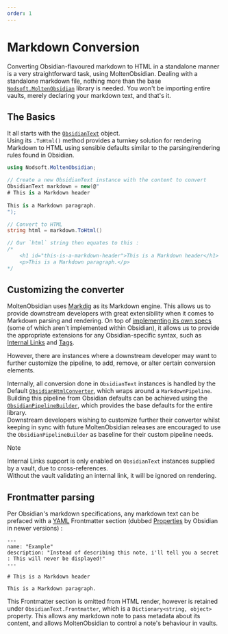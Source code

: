 ```yaml
---
order: 1
---
```



# Markdown Conversion

Converting Obsidian-flavoured markdown to HTML in a standalone manner is a very straightforward task, using MoltenObsidian. Dealing with a standalone markdown file, nothing more than the base [`Nodsoft.MoltenObsidian`](https://www.nuget.org/packages/Nodsoft.MoltenObsidian) library is needed. You won't be importing entire vaults, merely declaring your markdown text, and that's it.

## The Basics

It all starts with the [`ObsidianText`](https://github.com/Nodsoft/MoltenObsidian/blob/main/Nodsoft.MoltenObsidian/ObsidianText.cs) object.  
Using its `.ToHtml()` method provides a turnkey solution for rendering Markdown to HTML using sensible defaults similar to the parsing/rendering rules found in Obsidian. 
```csharp
using Nodsoft.MoltenObsidian;

// Create a new ObsidianText instance with the content to convert
ObsidianText markdown = new(@"
# This is a Markdown header  
  
This is a Markdown paragraph.
");

// Convert to HTML
string html = markdown.ToHtml()

// Our `html` string then equates to this :
/*
	<h1 id="this-is-a-markdown-header">This is a Markdown header</h1>  
	<p>This is a Markdown paragraph.</p>
*/
```

## Customizing the converter
MoltenObsidian uses [Markdig](https://github.com/xoofx/markdig/) as its Markdown engine. This allows us to provide downstream developers with great extensibility when it comes to Markdown parsing and rendering. On top of [implementing its own specs](https://github.com/xoofx/markdig/tree/master/src/Markdig.Tests/Specs) (some of which aren't implemented within Obsidian), it allows us to provide the appropriate extensions for any Obsidian-specific syntax, such as [Internal Links](https://help.obsidian.md/Linking+notes+and+files/Internal+links) and [Tags](https://help.obsidian.md/Editing+and+formatting/Tags).

However, there are instances where a downstream developer may want to further customize the pipeline, to add, remove, or alter certain conversion elements. 

Internally, all conversion done in `ObsidianText` instances is handled by the Default [`ObsidianHtmlConverter`](https://github.com/Nodsoft/MoltenObsidian/blob/main/Nodsoft.MoltenObsidian/Converter/ObsidianHtmlConverter.cs), which wraps around a `MarkdownPipeline`. Building this pipeline from Obsidian defaults can be achieved using the [`ObsidianPipelineBuilder`](https://github.com/Nodsoft/MoltenObsidian/blob/main/Nodsoft.MoltenObsidian/Converter/ObsidianPipelineBuilder.cs), which provides the base defaults for the entire library.  
Downstream developers wishing to customize further their converter whilst keeping in sync with future MoltenObsidian releases are encouraged to use the `ObsidianPipelineBuilder` as baseline for their custom pipeline needs.

> [!NOTE] 
> Internal Links support is only enabled on `ObsidianText` instances supplied by a vault, due to cross-references.  
> Without the vault validating an internal link, it will be ignored on rendering.

## Frontmatter parsing
Per Obsidian's markdown specifications, any markdown text can be prefaced with a [YAML](https://yaml.org) Frontmatter section (dubbed [Properties](https://help.obsidian.md/Editing+and+formatting/Properties) by Obsidian in newer versions) :
```
---
name: "Example"
description: "Instead of describing this note, i'll tell you a secret : This will never be displayed!"
---

# This is a Markdown header  
  
This is a Markdown paragraph.
```

This Frontmatter section is omitted from HTML render, however is retained under `ObsidianText.Frontmatter`, which is a `Dictionary<string, object>` property. This allows any markdown note to pass metadata about its content, and allows MoltenObsidian to control a note's behaviour in vaults. 